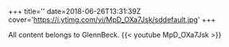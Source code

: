 +++
title=''
date=2018-06-26T13:31:39Z
cover='https://i.ytimg.com/vi/MpD_OXa7Jsk/sddefault.jpg'
+++

All content belongs to GlennBeck.
{{< youtube MpD_OXa7Jsk >}}
